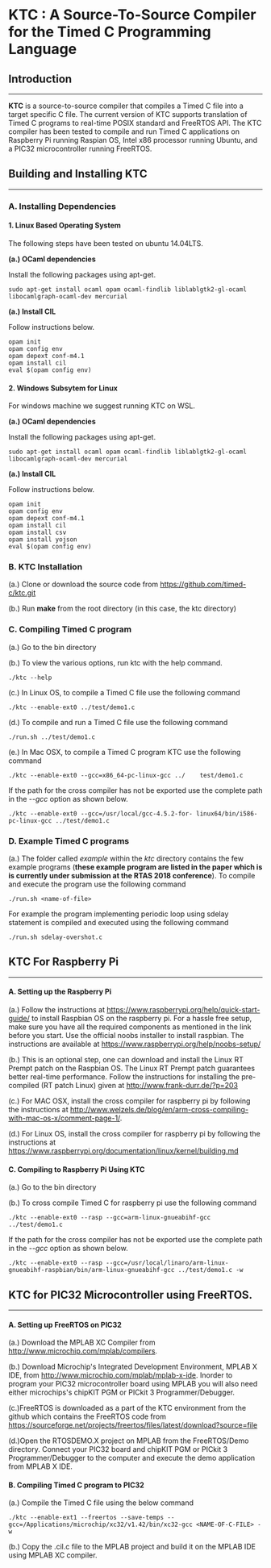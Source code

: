 # KTC : A Source-To-Source Compiler for the Timed C Programming Language 

## Introduction
***

**KTC** is a source-to-source compiler that compiles a Timed C file into a target specific C file. The current version of KTC supports translation of Timed C programs to real-time POSIX standard and FreeRTOS API. The KTC compiler has been tested to compile and run Timed C applications on Raspberry Pi running Raspian OS, Intel x86 processor running Ubuntu, and a PIC32 microcontroller running FreeRTOS.

## Building and Installing KTC
***
### A. Installing Dependencies
#### 1. Linux Based Operating System
The following steps have been tested on ubuntu 14.04LTS.

**(a.) OCaml dependencies**

Install the following packages using apt-get. 

	sudo apt-get install ocaml opam ocaml-findlib liblablgtk2-gl-ocaml libocamlgraph-ocaml-dev mercurial

**(a.) Install CIL**

Follow instructions below.

	opam init
	opam config env
	opam depext conf-m4.1
	opam install cil
	eval $(opam config env)
	
#### 2. Windows Subsytem for Linux
For windows machine we suggest running KTC on WSL.

**(a.) OCaml dependencies**

Install the following packages using apt-get. 

	sudo apt-get install ocaml opam ocaml-findlib liblablgtk2-gl-ocaml libocamlgraph-ocaml-dev mercurial 

**(a.) Install CIL**

Follow instructions below.

	opam init
	opam config env
	opam depext conf-m4.1
	opam install cil
	opam install csv
	opam install yojson 
	eval $(opam config env)
	
### B. KTC Installation

(a.) Clone or download the source code from <https://github.com/timed-c/ktc.git>

(b.) Run **make** from the root directory (in this case, the ktc directory)

### C. Compiling Timed C program

(a.) Go to the bin directory 

(b.) To view the various options, run ktc with the help command.

	./ktc --help
(c.) In Linux OS, to compile a Timed C file use the following command
	
	./ktc --enable-ext0 ../test/demo1.c
(d.) To compile and run a Timed C file use the following command
	
	./run.sh ../test/demo1.c
(e.) In Mac OSX, to compile a Timed C program KTC use the following command

	./ktc --enable-ext0 --gcc=x86_64-pc-linux-gcc ../	 test/demo1.c
If the path for the cross compiler has not be exported use the complete path in the *--gcc* option as shown below. 

	./ktc --enable-ext0 --gcc=/usr/local/gcc-4.5.2-for-	linux64/bin/i586-pc-linux-gcc ../test/demo1.c

### D. Example Timed C programs 

(a.) The folder called *example* within the *ktc* directory contains the few example programs (**these example program are listed in the paper which is is currently under submission at the RTAS 2018 conference**). To compile and execute the program use the following command 

    ./run.sh <name-of-file>

For example the program implementing periodic loop using sdelay statement is compiled and executed using the following command 

    ./run.sh sdelay-overshot.c
	
## KTC For Raspberry Pi
	
***
#### A. Setting up the Raspberry Pi

(a.) Follow the instructions at <https://www.raspberrypi.org/help/quick-start-guide/> to install Raspbian OS on the raspberry pi. For a hassle free setup, make sure you have all the required components as mentioned in the link before you start. Use the official noobs installer to install raspbian. The instructions are available at <https://www.raspberrypi.org/help/noobs-setup/>

(b.) This is an optional step, one can download and install the Linux RT Prempt patch on the Raspbian OS. The Linux RT Prempt patch guarantees better real-time performance. Follow the instructions for installing the pre-compiled (RT patch Linux) given at <http://www.frank-durr.de/?p=203>

(c.) For MAC OSX, install the cross compiler for raspberry pi by following the instructions at <http://www.welzels.de/blog/en/arm-cross-compiling-with-mac-os-x/comment-page-1/>. 

(d.) For Linux OS, install the cross compiler for raspberry pi by following the instructions at <https://www.raspberrypi.org/documentation/linux/kernel/building.md> 

#### C. Compiling to Raspberry Pi Using KTC 

(a.) Go to the bin directory 

(b.) To cross compile Timed C for raspberry pi use the following command

	./ktc --enable-ext0 --rasp --gcc=arm-linux-gnueabihf-gcc ../test/demo1.c
	
If the path for the cross compiler has not be exported use the complete path in the *--gcc* option as shown below. 

	./ktc --enable-ext0 --rasp --gcc=/usr/local/linaro/arm-linux-gnueabihf-raspbian/bin/arm-linux-gnueabihf-gcc ../test/demo1.c -w
	

## KTC for PIC32 Microcontroller using FreeRTOS.
***

#### A. Setting up FreeRTOS on PIC32 

(a.) Download the MPLAB XC Compiler from <http://www.microchip.com/mplab/compilers>. 

(b.) Download Microchip's Integrated Development Environment, MPLAB X IDE, from <http://www.microchip.com/mplab/mplab-x-ide>. Inorder to program your PIC32 microcontroller board using MPLAB you will also need either microchips's chipKIT PGM or PICkit 3 Programmer/Debugger.

(c.)FreeRTOS is downloaded as a part of the KTC environment from the github which contains the FreeRTOS code from <https://sourceforge.net/projects/freertos/files/latest/download?source=file>

(d.)Open the RTOSDEMO.X project on MPLAB from the FreeRTOS/Demo directory. Connect your PIC32 board and chipKIT PGM or PICkit 3 Programmer/Debugger to the computer and execute the demo application from MPLAB X IDE.

#### B. Compiling Timed C program to PIC32

(a.) Compile the Timed C file using the below command 

	./ktc --enable-ext1 --freertos --save-temps --gcc=/Applications/microchip/xc32/v1.42/bin/xc32-gcc <NAME-OF-C-FILE> -w 
(b.) Copy the .cil.c file to the MPLAB project and build it on the MPLAB IDE using MPLAB XC compiler.

	


	
	








	


